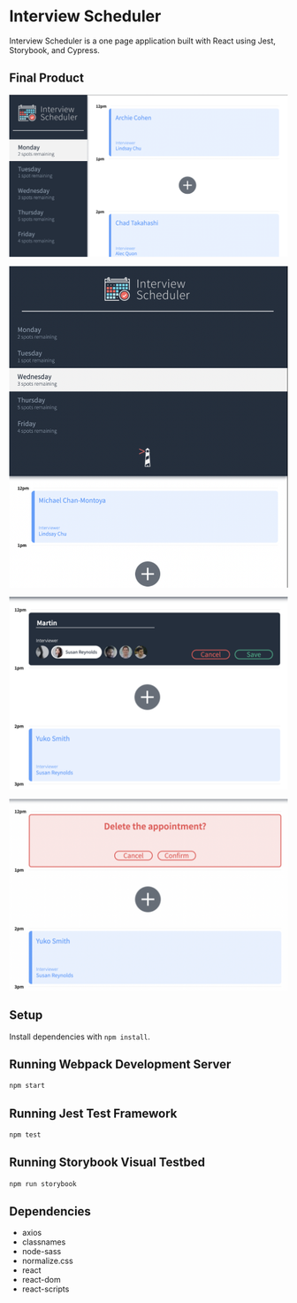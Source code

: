 # Interview Scheduler

Interview Scheduler is a one page application built with React using Jest, Storybook, and Cypress.

## Final Product

!["Screenshot of full page"](https://github.com/CarlSmoky/scheduler/blob/master/docs/Full_size.png?raw=true)

!["Screenshot of tablet size"](https://github.com/CarlSmoky/scheduler/blob/master/docs/Tablet_size.png?raw=true)

!["Screenshot of create appointment"](https://github.com/CarlSmoky/scheduler/blob/master/docs/Create_appointment.png?raw=true)

!["Screenshot of delete appointment"](https://github.com/CarlSmoky/scheduler/blob/master/docs/Delete_appointment.png?raw=true)


## Setup

Install dependencies with `npm install`.

## Running Webpack Development Server

```sh
npm start
```

## Running Jest Test Framework

```sh
npm test
```

## Running Storybook Visual Testbed

```sh
npm run storybook
```


## Dependencies

- axios
- classnames
- node-sass
- normalize.css
- react
- react-dom
- react-scripts
